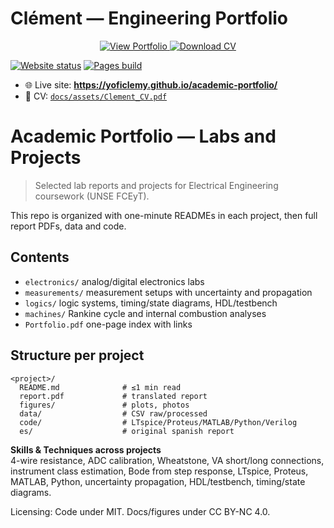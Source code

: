 # Clément — Engineering Portfolio

<p align="center">
  <a href="https://yoficlemy.github.io/academic-portfolio/">
    <img alt="View Portfolio"
      src="https://img.shields.io/badge/View%20Portfolio-6AA7FF?style=for-the-badge&logo=githubpages&logoColor=white">
  </a>
  <a href="docs/assets/Clement_CV.pdf">
    <img alt="Download CV"
      src="https://img.shields.io/badge/Download%20CV-11131A?style=for-the-badge&logo=adobeacrobatreader&logoColor=white">
  </a>
</p>

[![Website status](https://img.shields.io/website?url=https%3A%2F%2Fyoficlemy.github.io%2Facademic-portfolio%2F)](https://yoficlemy.github.io/academic-portfolio/)
[![Pages build](https://github.com/YofiClemy/academic-portfolio/actions/workflows/pages/pages-build-deployment/badge.svg)](https://github.com/YofiClemy/academic-portfolio/actions/workflows/pages/pages-build-deployment)

- 🌐 Live site: **https://yoficlemy.github.io/academic-portfolio/**
- 📄 CV: [`docs/assets/Clement_CV.pdf`](docs/assets/Clement_CV.pdf)

# Academic Portfolio — Labs and Projects

> Selected lab reports and projects for Electrical Engineering coursework (UNSE FCEyT).

This repo is organized with one-minute READMEs in each project, then full report PDFs, data and code.

## Contents
- `electronics/` analog/digital electronics labs
- `measurements/` measurement setups with uncertainty and propagation
- `logics/` logic systems, timing/state diagrams, HDL/testbench
- `machines/` Rankine cycle and internal combustion analyses
- `Portfolio.pdf` one-page index with links

## Structure per project
```
<project>/
  README.md              # ≤1 min read
  report.pdf             # translated report
  figures/               # plots, photos
  data/                  # CSV raw/processed
  code/                  # LTspice/Proteus/MATLAB/Python/Verilog
  es/                    # original spanish report
```

**Skills & Techniques across projects**  
4-wire resistance, ADC calibration, Wheatstone, VA short/long connections, instrument class estimation, Bode from step response, LTspice, Proteus, MATLAB, Python, uncertainty propagation, HDL/testbench, timing/state diagrams.

Licensing: Code under MIT. Docs/figures under CC BY-NC 4.0.
